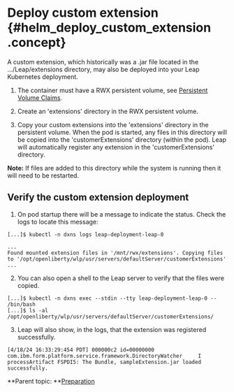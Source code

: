 # Deploy custom extension {#helm_deploy_custom_extension .concept}

A custom extension, which historically was a .jar file located in the .../Leap/extensions directory, may also be deployed into your Leap Kubernetes deployment.

1. The container must have a RWX persistent volume, see [Persistent Volume Claims](helm_persistent_volume.md).

2. Create an 'extensions' directory in the RWX persistent volume.

3. Copy your custom extensions into the 'extensions' directory in the persistent volume.  When the pod is started, any files in this directory will be copied into the 'customerExtensions' directory (within the pod).  Leap will automatically register any extension in the 'customerExtensions' directory.

**Note:** If files are added to this directory while the system is running then it will need to be restarted.


## Verify the custom extension deployment

1. On pod startup there will be a message to indicate the status. Check the logs to locate this message:

```
[...]$ kubectl -n dxns logs leap-deployment-leap-0

...
Found mounted extension files in '/mnt/rwx/extensions'. Copying files to '/opt/openliberty/wlp/usr/servers/defaultServer/customerExtensions'
...
```

2. You can also open a shell to the Leap server to verify that the files were copied.

```
[...]$ kubectl -n dxns exec --stdin --tty leap-deployment-leap-0 -- /bin/bash
[...]$ ls -al /opt/openliberty/wlp/usr/servers/defaultServer/customerExtensions/
```

3. Leap will also show, in the logs, that the extension was registered successfully.

```
[4/18/24 16:33:29:454 PDT] 000000c2 id=00000000 com.ibm.form.platform.service.framework.DirectoryWatcher     I processArtifact FSPDI5: The Bundle, sampleExtension.jar loaded successfully.
```

**Parent topic: **[Preparation](helm_preparation.md)

